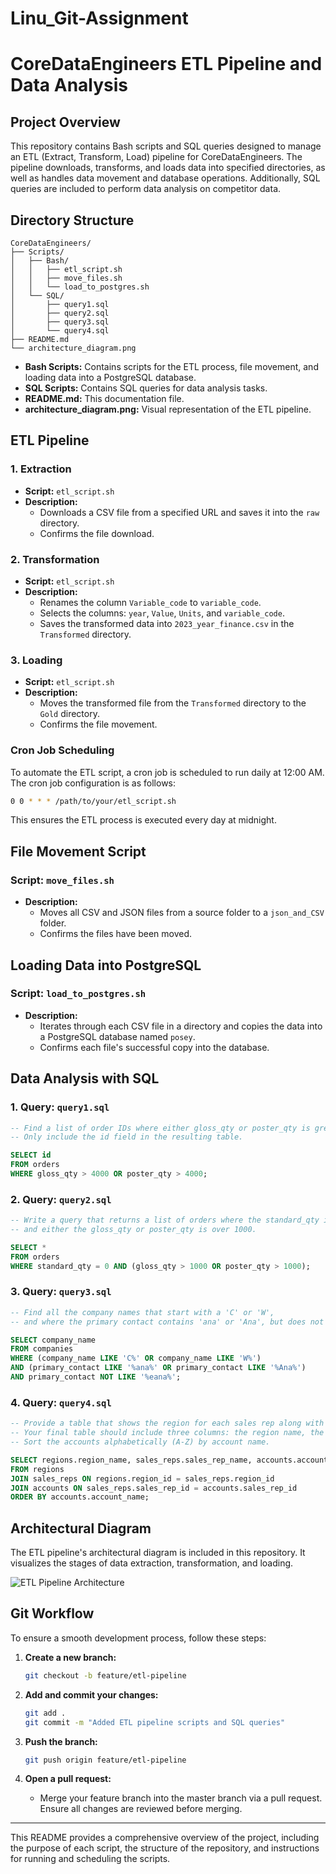 # Linu_Git-Assignment

# CoreDataEngineers ETL Pipeline and Data Analysis

## Project Overview

This repository contains Bash scripts and SQL queries designed to manage an ETL (Extract, Transform, Load) pipeline for CoreDataEngineers. The pipeline downloads, transforms, and loads data into specified directories, as well as handles data movement and database operations. Additionally, SQL queries are included to perform data analysis on competitor data.

## Directory Structure

```
CoreDataEngineers/
├── Scripts/
│   ├── Bash/
│   │   ├── etl_script.sh
│   │   ├── move_files.sh
│   │   └── load_to_postgres.sh
│   └── SQL/
│       ├── query1.sql
│       ├── query2.sql
│       ├── query3.sql
│       └── query4.sql
├── README.md
└── architecture_diagram.png
```

- **Bash Scripts:** Contains scripts for the ETL process, file movement, and loading data into a PostgreSQL database.
- **SQL Scripts:** Contains SQL queries for data analysis tasks.
- **README.md:** This documentation file.
- **architecture_diagram.png:** Visual representation of the ETL pipeline.

## ETL Pipeline

### 1. **Extraction**

- **Script:** `etl_script.sh`
- **Description:** 
  - Downloads a CSV file from a specified URL and saves it into the `raw` directory.
  - Confirms the file download.

### 2. **Transformation**

- **Script:** `etl_script.sh`
- **Description:**
  - Renames the column `Variable_code` to `variable_code`.
  - Selects the columns: `year`, `Value`, `Units`, and `variable_code`.
  - Saves the transformed data into `2023_year_finance.csv` in the `Transformed` directory.

### 3. **Loading**

- **Script:** `etl_script.sh`
- **Description:**
  - Moves the transformed file from the `Transformed` directory to the `Gold` directory.
  - Confirms the file movement.

### Cron Job Scheduling

To automate the ETL script, a cron job is scheduled to run daily at 12:00 AM. The cron job configuration is as follows:

```bash
0 0 * * * /path/to/your/etl_script.sh
```

This ensures the ETL process is executed every day at midnight.

## File Movement Script

### **Script:** `move_files.sh`

- **Description:** 
  - Moves all CSV and JSON files from a source folder to a `json_and_CSV` folder.
  - Confirms the files have been moved.

## Loading Data into PostgreSQL

### **Script:** `load_to_postgres.sh`

- **Description:**
  - Iterates through each CSV file in a directory and copies the data into a PostgreSQL database named `posey`.
  - Confirms each file's successful copy into the database.

## Data Analysis with SQL

### 1. **Query:** `query1.sql`

```sql
-- Find a list of order IDs where either gloss_qty or poster_qty is greater than 4000.
-- Only include the id field in the resulting table.

SELECT id 
FROM orders 
WHERE gloss_qty > 4000 OR poster_qty > 4000;
```

### 2. **Query:** `query2.sql`

```sql
-- Write a query that returns a list of orders where the standard_qty is zero 
-- and either the gloss_qty or poster_qty is over 1000.

SELECT * 
FROM orders 
WHERE standard_qty = 0 AND (gloss_qty > 1000 OR poster_qty > 1000);
```

### 3. **Query:** `query3.sql`

```sql
-- Find all the company names that start with a 'C' or 'W',
-- and where the primary contact contains 'ana' or 'Ana', but does not contain 'eana'.

SELECT company_name 
FROM companies 
WHERE (company_name LIKE 'C%' OR company_name LIKE 'W%') 
AND (primary_contact LIKE '%ana%' OR primary_contact LIKE '%Ana%') 
AND primary_contact NOT LIKE '%eana%';
```

### 4. **Query:** `query4.sql`

```sql
-- Provide a table that shows the region for each sales rep along with their associated accounts.
-- Your final table should include three columns: the region name, the sales rep name, and the account name.
-- Sort the accounts alphabetically (A-Z) by account name.

SELECT regions.region_name, sales_reps.sales_rep_name, accounts.account_name
FROM regions
JOIN sales_reps ON regions.region_id = sales_reps.region_id
JOIN accounts ON sales_reps.sales_rep_id = accounts.sales_rep_id
ORDER BY accounts.account_name;
```

## Architectural Diagram

The ETL pipeline's architectural diagram is included in this repository. It visualizes the stages of data extraction, transformation, and loading.

![ETL Pipeline Architecture](architecture_diagram.png)

## Git Workflow

To ensure a smooth development process, follow these steps:

1. **Create a new branch:**
   ```bash
   git checkout -b feature/etl-pipeline
   ```
   
2. **Add and commit your changes:**
   ```bash
   git add .
   git commit -m "Added ETL pipeline scripts and SQL queries"
   ```

3. **Push the branch:**
   ```bash
   git push origin feature/etl-pipeline
   ```

4. **Open a pull request:** 
   - Merge your feature branch into the master branch via a pull request. Ensure all changes are reviewed before merging.

---

This README provides a comprehensive overview of the project, including the purpose of each script, the structure of the repository, and instructions for running and scheduling the scripts.

